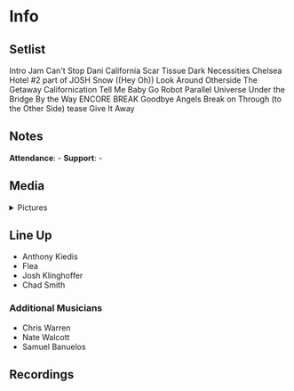 # Info

## Setlist

Intro Jam
Can't Stop
Dani California
Scar Tissue
Dark Necessities
Chelsea Hotel #2 part of JOSH
Snow ((Hey Oh))
Look Around
Otherside
The Getaway
Californication
Tell Me Baby
Go Robot
Parallel Universe
Under the Bridge
By the Way
ENCORE BREAK
Goodbye Angels
Break on Through (to the Other Side) tease
Give It Away

## Notes

**Attendance**: -
**Support**: -

## Media 

<details>
  <summary>Pictures</summary>
  <!--<img alt="Setlist" title="Setlist" src="_.jpg" height="200" />
  <img alt="Clipping" title="Clipping" src="_.jpg" height="200" />
  <img alt="Flyer" title="Flyer" src="_.jpg" height="200" />-->
</details>

## Line Up

* Anthony Kiedis
* Flea
* Josh Klinghoffer
* Chad Smith

### Additional Musicians

* Chris Warren  
* Nate Walcott  
* Samuel Banuelos

## Recordings
